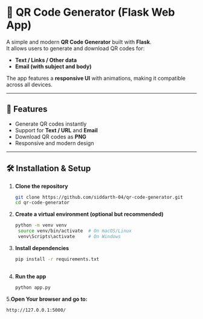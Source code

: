 # 📱 QR Code Generator (Flask Web App)

A simple and modern **QR Code Generator** built with **Flask**.  
It allows users to generate and download QR codes for:

- **Text / Links / Other data**
- **Email (with subject and body)**

The app features a **responsive UI** with animations, making it compatible across all devices.

---

## 🚀 Features
- Generate QR codes instantly  
- Support for **Text / URL** and **Email**  
- Download QR codes as **PNG**  
- Responsive and modern design  

---

## 🛠️ Installation & Setup

1. **Clone the repository**
   ```bash
   git clone https://github.com/siddarth-04/qr-code-generator.git
   cd qr-code-generator
2. **Create a virtual environment (optional but recommended)**
   ```bash
   python -m venv venv
    source venv/bin/activate  # On macOS/Linux
    venv\Scripts\activate     # On Windows
3. **Install dependencies**
   ```bash
   pip install -r requirements.txt
  
4. **Run the app**
   ```bash
   python app.py
5.**Open Your browser and go to:**
  ```bash
  http://127.0.0.1:5000/


